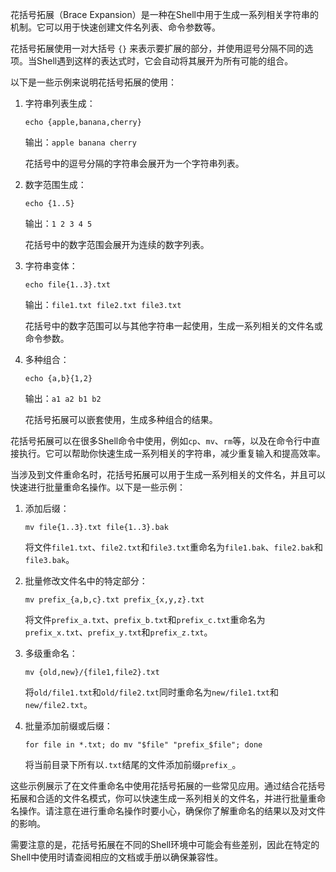 花括号拓展（Brace Expansion）是一种在Shell中用于生成一系列相关字符串的机制。它可以用于快速创建文件名列表、命令参数等。

花括号拓展使用一对大括号 `{}` 来表示要扩展的部分，并使用逗号分隔不同的选项。当Shell遇到这样的表达式时，它会自动将其展开为所有可能的组合。

以下是一些示例来说明花括号拓展的使用：

1. 字符串列表生成：
   ```
   echo {apple,banana,cherry}
   ```
   输出：`apple banana cherry`

   花括号中的逗号分隔的字符串会展开为一个字符串列表。

2. 数字范围生成：
   ```
   echo {1..5}
   ```
   输出：`1 2 3 4 5`

   花括号中的数字范围会展开为连续的数字列表。

3. 字符串变体：
   ```
   echo file{1..3}.txt
   ```
   输出：`file1.txt file2.txt file3.txt`

   花括号中的数字范围可以与其他字符串一起使用，生成一系列相关的文件名或命令参数。

4. 多种组合：
   ```
   echo {a,b}{1,2}
   ```
   输出：`a1 a2 b1 b2`

   花括号拓展可以嵌套使用，生成多种组合的结果。

花括号拓展可以在很多Shell命令中使用，例如`cp`、`mv`、`rm`等，以及在命令行中直接执行。它可以帮助你快速生成一系列相关的字符串，减少重复输入和提高效率。


当涉及到文件重命名时，花括号拓展可以用于生成一系列相关的文件名，并且可以快速进行批量重命名操作。以下是一些示例：

1. 添加后缀：
   ```
   mv file{1..3}.txt file{1..3}.bak
   ```
   将文件`file1.txt`、`file2.txt`和`file3.txt`重命名为`file1.bak`、`file2.bak`和`file3.bak`。

2. 批量修改文件名中的特定部分：
   ```
   mv prefix_{a,b,c}.txt prefix_{x,y,z}.txt
   ```
   将文件`prefix_a.txt`、`prefix_b.txt`和`prefix_c.txt`重命名为`prefix_x.txt`、`prefix_y.txt`和`prefix_z.txt`。

3. 多级重命名：
   ```
   mv {old,new}/{file1,file2}.txt
   ```
   将`old/file1.txt`和`old/file2.txt`同时重命名为`new/file1.txt`和`new/file2.txt`。

4. 批量添加前缀或后缀：
   ```
   for file in *.txt; do mv "$file" "prefix_$file"; done
   ```
   将当前目录下所有以`.txt`结尾的文件添加前缀`prefix_`。

这些示例展示了在文件重命名中使用花括号拓展的一些常见应用。通过结合花括号拓展和合适的文件名模式，你可以快速生成一系列相关的文件名，并进行批量重命名操作。请注意在进行重命名操作时要小心，确保你了解重命名的结果以及对文件的影响。

需要注意的是，花括号拓展在不同的Shell环境中可能会有些差别，因此在特定的Shell中使用时请查阅相应的文档或手册以确保兼容性。